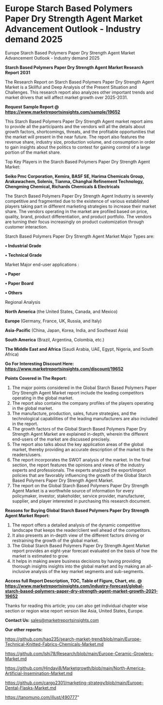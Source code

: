 # Europe Starch Based Polymers Paper Dry Strength Agent Market Advancement Outlook - Industry demand 2025
Europe Starch Based Polymers Paper Dry Strength Agent Market Advancement Outlook - Industry demand 2025

<strong>Starch Based Polymers Paper Dry Strength Agent Market Research Report 2031</strong>

The Research Report on Starch Based Polymers Paper Dry Strength Agent Market is a Skillful and Deep Analysis of the Present Situation and Challenges. This research report also analyzes other important trends and market drivers that will affect market growth over 2025-2031.

<strong>Request Sample Report @ <a href=https://www.marketreportsinsights.com/sample/19652>https://www.marketreportsinsights.com/sample/19652</a></strong>

This Starch Based Polymers Paper Dry Strength Agent market report aims to provide all the participants and the vendors will all the details about growth factors, shortcomings, threats, and the profitable opportunities that the market will present in the near future. The report also features the revenue share, industry size, production volume, and consumption in order to gain insights about the politics to contest for gaining control of a large portion of the market share.

Top Key Players in the Starch Based Polymers Paper Dry Strength Agent Market:

<strong>Seiko Pmc Corporation, Kemira, BASF SE, Harima Chemicals Group, Arakawachem, Solenis, Tianma, Changhai Refinement Technology, Chengming Chemical, Richards Chemicals & Electricals</strong>

The Starch Based Polymers Paper Dry Strength Agent Industry is severely competitive and fragmented due to the existence of various established players taking part in different marketing strategies to increase their market share. The vendors operating in the market are profiled based on price, quality, brand, product differentiation, and product portfolio. The vendors are turning their focus increasingly on product customization through customer interaction.

Starch Based Polymers Paper Dry Strength Agent Market Major Types are:

<strong>• Industrial Grade

• Technical Grade</strong>

Market Major end-user applications :

<strong>• Paper

• Paper Board

• Others</strong>

Regional Analysis

</u><strong><b>North America</b></strong> (the United States, Canada, and Mexico)

<strong><b>Europe </b></strong>(Germany, France, UK, Russia, and Italy)

<strong><b>Asia-Pacific</b></strong> (China, Japan, Korea, India, and Southeast Asia)

<strong><b>South America</b></strong> (Brazil, Argentina, Colombia, etc.)

<strong><b>The Middle East and Africa</b></strong> (Saudi Arabia, UAE, Egypt, Nigeria, and South Africa)

<strong>Go For Interesting Discount Here: <a href=https://www.marketreportsinsights.com/discount/19652>https://www.marketreportsinsights.com/discount/19652</a></strong>

<strong>Points Covered in The Report:</strong>
<ol>
  <li>The major points considered in the Global Starch Based Polymers Paper Dry Strength Agent Market report include the leading competitors operating in the global market.</li>
  <li>The report also contains the company profiles of the players operating in the global market.</li>
  <li>The manufacture, production, sales, future strategies, and the technological capabilities of the leading manufacturers are also included in the report.</li>
  <li>The growth factors of the Global Starch Based Polymers Paper Dry Strength Agent Market are explained in-depth, wherein the different end-users of the market are discussed precisely.</li>
  <li>The report also talks about the key application areas of the global market, thereby providing an accurate description of the market to the readers/users.</li>
  <li>The report incorporates the SWOT analysis of the market. In the final section, the report features the opinions and views of the industry experts and professionals. The experts analyzed the export/import policies that are favorably influencing the growth of the Global Starch Based Polymers Paper Dry Strength Agent Market.</li>
  <li>The report on the Global Starch Based Polymers Paper Dry Strength Agent Market is a worthwhile source of information for every policymaker, investor, stakeholder, service provider, manufacturer, supplier, and player interested in purchasing this research document.</li>
</ol>
<strong>Reasons for Buying Global Starch Based Polymers Paper Dry Strength Agent Market Report:</strong>

<ol>
  <li>The report offers a detailed analysis of the dynamic competitive landscape that keeps the reader/client well ahead of the competitors.</li>
  <li>It also presents an in-depth view of the different factors driving or restraining the growth of the global market.</li>
  <li>The Global Starch Based Polymers Paper Dry Strength Agent Market report provides an eight-year forecast evaluated on the basis of how the market is estimated to grow.</li>
  <li>It helps in making aware business decisions by having providing thorough insights insights into the global market and by making an all-inclusive analysis of the key market segments and sub-segments.</li>
</ol>
<strong>Access full Report Description, TOC, Table of Figure, Chart, etc. @ <a href=https://www.marketreportsinsights.com/industry-forecast/global-starch-based-polymers-paper-dry-strength-agent-market-growth-2021-19652>https://www.marketreportsinsights.com/industry-forecast/global-starch-based-polymers-paper-dry-strength-agent-market-growth-2021-19652</a></strong>


Thanks for reading this article; you can also get individual chapter wise section or region wise report version like Asia, United States, Europe.

<strong>Contact Us:</strong>
sales@marketreportsinsights.com

<strong>Our other reports:</strong>

<a href=https://github.com/haq235/search-market-trend/blob/main/Europe-Technical-Knitted-Fabrics-Chemicals-Market.md>https://github.com/haq235/search-market-trend/blob/main/Europe-Technical-Knitted-Fabrics-Chemicals-Market.md</a>

<a href=https://github.com/Ishi78/Research/blob/main/Europe-Ceramic-Growlers-Market.md>https://github.com/Ishi78/Research/blob/main/Europe-Ceramic-Growlers-Market.md</a>

<a href=https://github.com/Hindavi8/Marketgrowth/blob/main/North-America-Artificial-Insemination-Market.md>https://github.com/Hindavi8/Marketgrowth/blob/main/North-America-Artificial-Insemination-Market.md</a>

<a href=https://github.com/cargo2301/marketing-strategy/blob/main/Europe-Dental-Flasks-Market.md>https://github.com/cargo2301/marketing-strategy/blob/main/Europe-Dental-Flasks-Market.md</a>

<a href=https://tanomuno.com/illust/490777>https://tanomuno.com/illust/490777</a>"
